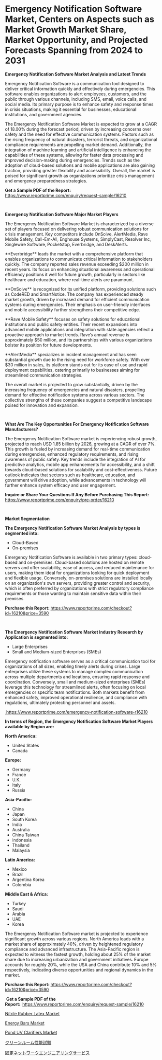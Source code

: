 <p><h1>Emergency Notification Software Market, Centers on Aspects such as Market Growth Market Share, Market Opportunity, and Projected Forecasts Spanning from 2024 to 2031</h1></p><p><strong>Emergency Notification Software Market Analysis and Latest Trends</strong></p>
<p><p>Emergency Notification Software is a communication tool designed to deliver critical information quickly and effectively during emergencies. This software enables organizations to alert employees, customers, and the public through various channels, including SMS, email, voice calls, and social media. Its primary purpose is to enhance safety and response times in crisis situations, making it essential for businesses, educational institutions, and government agencies.</p><p>The Emergency Notification Software Market is expected to grow at a CAGR of 18.00% during the forecast period, driven by increasing concerns over safety and the need for effective communication systems. Factors such as the rising frequency of natural disasters, terrorist threats, and organizational compliance requirements are propelling market demand. Additionally, the integration of machine learning and artificial intelligence is enhancing the capabilities of these systems, allowing for faster data processing and improved decision-making during emergencies. Trends such as the adoption of cloud-based solutions and mobile applications are also gaining traction, providing greater flexibility and accessibility. Overall, the market is poised for significant growth as organizations prioritize crisis management and emergency preparedness strategies.</p></p>
<p><strong>Get a Sample PDF of the Report:&nbsp;</strong> <a href="https://www.reportprime.com/enquiry/request-sample/16210">https://www.reportprime.com/enquiry/request-sample/16210</a></p>
<p>&nbsp;</p>
<p><strong>Emergency Notification Software Major Market Players</strong></p>
<p><p>The Emergency Notification Software Market is characterized by a diverse set of players focused on delivering robust communication solutions for crisis management. Key competitors include OnSolve, AlertMedia, Rave Mobile Safety, Call-Em-All, Enghouse Systems, SimplyCast, Resolver Inc, Singlewire Software, Pocketstop, Everbridge, and DeskAlerts.</p><p>**Everbridge** leads the market with a comprehensive platform that enables organizations to communicate critical information to stakeholders quickly. The company reported sales revenue exceeding $200 million in recent years. Its focus on enhancing situational awareness and operational efficiency positions it well for future growth, particularly in sectors like healthcare and education, where real-time alerts are paramount.</p><p>**OnSolve** is recognized for its unified platform, providing solutions such as CodeRED and SmartNotice. The company has experienced steady market growth, driven by increased demand for efficient communication systems during emergencies. Their emphasis on user-friendly interfaces and mobile accessibility further strengthens their competitive edge.</p><p>**Rave Mobile Safety** focuses on safety solutions for educational institutions and public safety entities. Their recent expansions into advanced mobile applications and integration with state agencies reflect a proactive approach to market trends. Rave’s annual revenue is approximately $50 million, and its partnerships with various organizations bolster its position for future developments.</p><p>**AlertMedia** specializes in incident management and has seen substantial growth due to the rising need for workforce safety. With over $30 million in sales, its platform stands out for its ease of use and rapid deployment capabilities, catering primarily to businesses aiming for streamlined communication strategies.</p><p>The overall market is projected to grow substantially, driven by the increasing frequency of emergencies and natural disasters, propelling demand for effective notification systems across various sectors. The collective strengths of these companies suggest a competitive landscape poised for innovation and expansion.</p></p>
<p>&nbsp;</p>
<p><strong>What Are The Key Opportunities For Emergency Notification Software Manufacturers?</strong></p>
<p><p>The Emergency Notification Software market is experiencing robust growth, projected to reach USD 1.85 billion by 2026, growing at a CAGR of over 7%. This growth is fueled by increasing demand for real-time communication during emergencies, enhanced regulatory requirements, and rising awareness of public safety. Key trends include the integration of AI for predictive analytics, mobile app enhancements for accessibility, and a shift towards cloud-based solutions for scalability and cost-effectiveness. Future outlook indicates that sectors such as healthcare, education, and government will drive adoption, while advancements in technology will further enhance system efficacy and user engagement.</p></p>
<p><strong>Inquire or Share Your Questions If Any Before Purchasing This Report:</strong> <a href="https://www.reportprime.com/enquiry/pre-order/16210">https://www.reportprime.com/enquiry/pre-order/16210</a></p>
<p>&nbsp;</p>
<p><strong>Market Segmentation</strong></p>
<p><strong>The Emergency Notification Software Market Analysis by types is segmented into:</strong></p>
<p><ul><li>Cloud-Based</li><li>On-premises</li></ul></p>
<p><p>Emergency Notification Software is available in two primary types: cloud-based and on-premises. Cloud-based solutions are hosted on remote servers and offer scalability, ease of access, and reduced maintenance for users, making them ideal for organizations looking for quick deployment and flexible usage. Conversely, on-premises solutions are installed locally on an organization's own servers, providing greater control and security, which is often preferred by organizations with strict regulatory compliance requirements or those wanting to maintain sensitive data within their premises.</p></p>
<p><strong>Purchase this Report:&nbsp;</strong><a href="https://www.reportprime.com/checkout?id=16210&price=3590">https://www.reportprime.com/checkout?id=16210&price=3590</a></p>
<p>&nbsp;</p>
<p><strong>The Emergency Notification Software Market Industry Research by Application is segmented into:</strong></p>
<p><ul><li>Large Enterprises</li><li>Small and Medium-sized Enterprises (SMEs)</li></ul></p>
<p><p>Emergency notification software serves as a critical communication tool for organizations of all sizes, enabling timely alerts during crises. Large enterprises utilize these systems to manage complex communication across multiple departments and locations, ensuring rapid response and coordination. Conversely, small and medium-sized enterprises (SMEs) leverage this technology for streamlined alerts, often focusing on local emergencies or specific team notifications. Both markets benefit from enhanced safety, improved operational resilience, and compliance with regulations, ultimately protecting personnel and assets.</p></p>
<p><a href="https://www.reportprime.com/emergency-notification-software-r16210">&nbsp;https://www.reportprime.com/emergency-notification-software-r16210</a></p>
<p><strong>In terms of Region, the Emergency Notification Software Market Players available by Region are:</strong></p>
<p>
    <p> <strong> North America: </strong>
        <ul>
            <li>United States</li>
            <li>Canada</li>
        </ul>
        </p> 
    <p> <strong> Europe: </strong>
        <ul>
            <li>Germany</li>
            <li>France</li>
            <li>U.K.</li>
            <li>Italy</li>
            <li>Russia</li>
        </ul>
        </p> 
    <p> <strong> Asia-Pacific: </strong>
        <ul>
            <li>China</li>
            <li>Japan</li>
            <li>South Korea</li>
            <li>India</li>
            <li>Australia</li>
            <li>China Taiwan</li>
            <li>Indonesia</li>
            <li>Thailand</li>
            <li>Malaysia</li>
        </ul>
        </p> 
    <p> <strong> Latin America: </strong>
        <ul>
            <li>Mexico</li>
            <li>Brazil</li>
            <li>Argentina Korea</li>
            <li>Colombia</li>
        </ul>
        </p> 
    <p> <strong> Middle East & Africa: </strong>
        <ul>
            <li>Turkey</li>
            <li>Saudi</li>
            <li>Arabia</li>
            <li>UAE</li>
            <li>Korea</li>
        </ul>
    </p>
    </p>
<p><p>The Emergency Notification Software market is projected to experience significant growth across various regions. North America leads with a market share of approximately 40%, driven by heightened regulatory compliance and advanced infrastructure. The Asia-Pacific region is expected to witness the fastest growth, holding about 25% of the market share due to increasing urbanization and government initiatives. Europe accounts for roughly 20%, while the USA and China contribute 10% and 5% respectively, indicating diverse opportunities and regional dynamics in the market.</p></p>
<p><strong>Purchase this Report: </strong><a href="https://www.reportprime.com/checkout?id=16210&price=3590">https://www.reportprime.com/checkout?id=16210&price=3590</a></p>
<p>&nbsp;<strong>Get a Sample PDF of the Report:&nbsp;&nbsp;</strong><a href="https://www.reportprime.com/enquiry/request-sample/16210">https://www.reportprime.com/enquiry/request-sample/16210</a></p>
<p><strong></strong></p>
<p><p><a href="https://www.linkedin.com/pulse/nitrile-rubber-latex-market-research-report-exploring-size-ac6rf?trackingId=rcEiYoapTtiEPFGQ%2F9OdIQ%3D%3D">Nitrile Rubber Latex Market</a></p><p><a href="https://medium.com/@jeniw10236654655/the-energy-bars-market-insights-report-offers-an-in-depth-and-thorough-analysis-of-the-market-6b25422a5cbc">Energy Bars Market</a></p><p><a href="https://www.linkedin.com/pulse/how-regions-adapting-pond-uv-clarifiers-market-global-uzfbf?trackingId=ckSdbVzvTamcERk85rwdQA%3D%3D">Pond UV Clarifiers Market</a></p><p><a href="https://medium.com/@bulahhamill83/%E3%82%B0%E3%83%AD%E3%83%BC%E3%83%90%E3%83%AB%E3%82%AF%E3%83%AA%E3%83%BC%E3%83%B3%E3%83%AB%E3%83%BC%E3%83%A0%E3%83%91%E3%83%95%E3%82%A9%E3%83%BC%E3%83%9E%E3%83%B3%E3%82%B9%E3%83%86%E3%82%B9%E3%83%88%E5%B8%82%E5%A0%B4%E3%81%AE%E6%A9%9F%E4%BC%9A%E3%81%A8%E5%B8%82%E5%A0%B4%E3%81%AE%E8%AA%B2%E9%A1%8C-2024%E5%B9%B4-2031%E5%B9%B4-e313fc4e2ee5?postPublishedType=initial">クリーンルーム性能試験</a></p><p><a href="https://medium.com/@bulahhamill83/%E5%9B%BA%E5%AE%9A%E3%83%8D%E3%83%83%E3%83%88%E3%83%AF%E3%83%BC%E3%82%AF%E3%82%A8%E3%83%B3%E3%82%B8%E3%83%8B%E3%82%A2%E3%83%AA%E3%83%B3%E3%82%B0%E3%82%B5%E3%83%BC%E3%83%93%E3%82%B9%E5%B8%82%E5%A0%B4%E3%81%AE%E8%A6%8F%E6%A8%A1-%E3%82%B7%E3%82%A7%E3%82%A2-%E6%88%90%E9%95%B7-%E3%82%BF%E3%82%A4%E3%83%97%E5%88%A5-%E5%B8%82%E5%A0%B4%E5%88%86%E6%9E%90-%E7%94%A3%E6%A5%AD-%E6%B6%88%E8%B2%BB%E8%80%85%E9%9B%BB%E5%AD%90%E6%A9%9F%E5%99%A8%E7%94%A3%E6%A5%AD-%E5%8C%BB%E7%99%82%E7%94%A3%E6%A5%AD-%E7%89%A9%E6%B5%81%E7%94%A3%E6%A5%AD-%E3%81%9D%E3%81%AE%E4%BB%96-%E3%81%8A%E3%82%88%E3%81%B3%E5%9C%B0%E5%9F%9F%E5%88%A5%E3%81%AE%E6%B4%9E%E5%AF%9F%E3%81%A82031%E5%B9%B4%E3%81%BE%E3%81%A7%E3%81%AE%E4%BA%88%E6%B8%AC-9ded9d0d15ab?postPublishedType=initial">固定ネットワークエンジニアリングサービス</a></p></p>